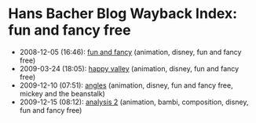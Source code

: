 # Hans Bacher Blog Wayback Index: fun and fancy free

* 2008-12-05 (16:46): [fun and fancy](https://web.archive.org/web/https://one1more2time3.wordpress.com/2008/12/05/fun-and-fancy/) (animation, disney, fun and fancy free)
* 2009-03-24 (18:05): [happy valley](https://web.archive.org/web/https://one1more2time3.wordpress.com/2009/03/24/happy-valley/) (animation, disney, fun and fancy free)
* 2009-12-10 (07:51): [angles](https://web.archive.org/web/https://one1more2time3.wordpress.com/2009/12/10/angles/) (animation, disney, fun and fancy free, mickey and the beanstalk)
* 2009-12-15 (08:12): [analysis 2](https://web.archive.org/web/https://one1more2time3.wordpress.com/2009/12/15/analysis-2/) (animation, bambi, composition, disney, fun and fancy free)